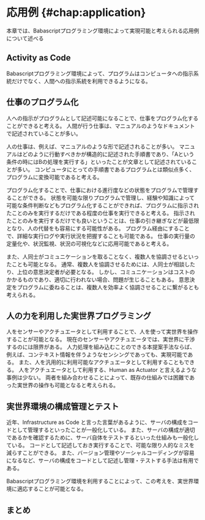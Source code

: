 # 応用例 {#chap:application}

本章では、Babascriptプログラミング環境によって実現可能と考えられる応用例について述べる

## Activity as Code

<!--
- Babascript環境は人間とコンピュータへの指示を対等に記述可能な環境
- これによって、人間とコンピュータを処理リソースとしたあらゆる処理を記述できる。
- つまり、日常的な活動さえもコードとして表現可能となる。

 -->

<!--
- メリット
  - ソーシャルコーディングなども可能となる
  - バージョン管理が可能
  - 人間の行動もデータとしてあつかえる

 -->

Babascriptプログラミング環境によって、プログラムはコンピュータへの指示系統だけでなく、人間への指示系統を利用できるようになる。

## 仕事のプログラム化

人への指示がプログラムとして記述可能になることで、仕事をプログラム化することができると考える。
人間が行う仕事は、マニュアルのようなドキュメントで記述されていることが多い。

人の仕事は、例えば、マニュアルのような形で記述されることが多い。
マニュアルはどのように行動すべきかが構造的に記述された手順書であり、「Aという条件の時にはBの処理を実行する」といったことが文章として記述されていることが多い。
コンピュータにとっての手順書であるプログラムとは類似点多く、プログラムに変換可能であると考える。

プログラム化することで、仕事における進行度などの状態をプログラムで管理することができる。
状態を可能な限りプログラムで管理し、経験や知識によって可能な条件判断などもプログラム化することができれば、プログラムに指示されたことのみを実行するだけである程度の仕事を実行できると考える。
指示されたことのみを実行するだけでも良いということは、仕事の引き継ぎなどが最低限となり、人の代替をも容易にする可能性がある。
プログラム経由にすることで、詳細な実行ログや実行状況を把握することも可能である。
仕事の実行量の定量化や、状況監視、状況の可視化などに応用可能であると考える。

また、人同士がコミュニケーションを取ることなく、複数人を協調させるといったことも可能となる。
通常、複数人を協調させるためには、人同士が相談したり、上位の意思決定者が必要となる。
しかし、コミュニケーションはコストのかかるものであり、適切に行われない場合、問題が生じることもある。
意思決定をプログラムに委ねることは、複数人を効率よく協調させることに繋がるとも考えられる。

## 人の力を利用した実世界プログラミング

人をセンサーやアクチュエータとして利用することで、人を使って実世界を操作することが可能となる。
現在のセンサーやアクチュエータでは、実世界に干渉するのには限界がある。
人力処理を組み込むことのできる本提案手法ならば、例えば、コンテキスト情報を伴うようなセンシングであっても、実現可能である。
また、人を汎用的に利用可能なアクチュエータとして利用することもできる。
人をアクチュエータとして利用する、Human as Actuator と言えるような事例は少ない。
両者を組み合わせることによって、既存の仕組みでは困難であった実世界の操作も可能となると考えられる。

## 実世界環境の構成管理とテスト

近年、Infrastructure as Code と言った言葉があるように、サーバの構成をコードとして管理するといったことが一般化している。
また、サーバの構成が適切であるかを確認するために、サーバ自体をテストするといった仕組みも一般化している。
コードとして記述しておき実行することで、可能な限り人的なミスを減らすことができる。
また、バージョン管理やソーシャルコーディングが容易になるなど、サーバの構成をコードとして記述し管理・テストする手法は有用である。

Babascriptプログラミング環境を利用することによって、この考えを、実世界環境に適応することが可能となる。


## まとめ
